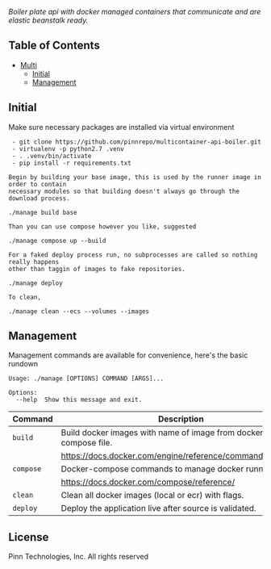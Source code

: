 *Boiler plate api with docker managed containers that communicate and are elastic beanstalk ready.*

## Table of Contents

- [Multi](#multi)
    * [Initial](#initial)
    * [Management](#management)

## Initial
Make sure necessary packages are installed via virtual environment

```
 - git clone https://github.com/pinnrepo/multicontainer-api-boiler.git
 - virtualenv -p python2.7 .venv
 - . .venv/bin/activate
 - pip install -r requirements.txt
```

```
Begin by building your base image, this is used by the runner image in order to contain
necessary modules so that building doesn't always go through the download process.

./manage build base

Than you can use compose however you like, suggested

./manage compose up --build

For a faked deploy process run, no subprocesses are called so nothing really happens 
other than taggin of images to fake repositories.

./manage deploy

To clean, 

./manage clean --ecs --volumes --images
```

## Management

Management commands are available for convenience, here's the basic rundown

```shell
Usage: ./manage [OPTIONS] COMMAND [ARGS]...

Options:
  --help  Show this message and exit.
```

| Command                   | Description                                                                   |
| ------------------------- | ----------------------------------------------------------------------------- |
| `build`                   | Build docker images with name of image from docker-compose file.              |
|                           | https://docs.docker.com/engine/reference/commandline/build/                   |
| `compose`                 | Docker-compose commands to manage docker runners.                             |
|                           | https://docs.docker.com/compose/reference/                                    |
| `clean`                   | Clean all docker images (local or ecr) with flags.                            |
| `deploy`                  | Deploy the application live after source is validated.                        |

## License

Pinn Technologies, Inc. All rights reserved
